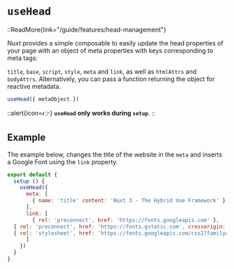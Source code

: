 # `useHead`

::ReadMore{link="/guide/features/head-management"}

Nuxt provides a simple composable to easily update the head properties of your page with an object of meta properties with keys corresponding to meta tags:

`title`, `base`, `script`, `style`, `meta` and `link`, as well as `htmlAttrs` and `bodyAttrs`. Alternatively, you can pass a function returning the object for reactive metadata.

```js
useHead({ metaObject })
```

::alert{icon=👉}
**`useHead` only works during `setup`**.
::

## Example

The example below, changes the title of the website in the `meta` and inserts a Google Font using the `link` property.

```js
export default {
  setup () {
    useHead({
      meta: [
        { name: 'title' content: 'Nuxt 3 - The Hybrid Vue Framework' }
      ],
      link: [
        { rel: 'preconnect', href: 'https://fonts.googleapis.com' },
  { rel: 'preconnect', href: 'https://fonts.gstatic.com', crossorigin: '' },
  { rel: 'stylesheet', href: 'https://fonts.googleapis.com/css2?family=Roboto&display=swap', crossorigin: '' },
      ]
    })
  }
}
```
